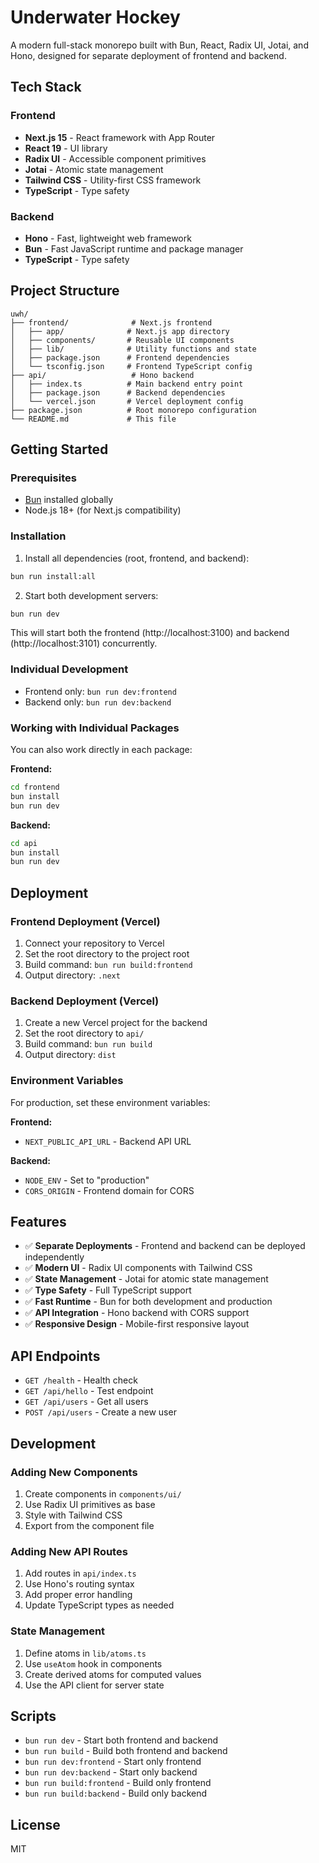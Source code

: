 # Underwater Hockey

A modern full-stack monorepo built with Bun, React, Radix UI, Jotai, and Hono, designed for separate deployment of frontend and backend.

## Tech Stack

### Frontend
- **Next.js 15** - React framework with App Router
- **React 19** - UI library
- **Radix UI** - Accessible component primitives
- **Jotai** - Atomic state management
- **Tailwind CSS** - Utility-first CSS framework
- **TypeScript** - Type safety

### Backend
- **Hono** - Fast, lightweight web framework
- **Bun** - Fast JavaScript runtime and package manager
- **TypeScript** - Type safety

## Project Structure

```
uwh/
├── frontend/              # Next.js frontend
│   ├── app/              # Next.js app directory
│   ├── components/       # Reusable UI components
│   ├── lib/              # Utility functions and state
│   ├── package.json      # Frontend dependencies
│   └── tsconfig.json     # Frontend TypeScript config
├── api/                   # Hono backend
│   ├── index.ts          # Main backend entry point
│   ├── package.json      # Backend dependencies
│   └── vercel.json       # Vercel deployment config
├── package.json          # Root monorepo configuration
└── README.md             # This file
```

## Getting Started

### Prerequisites
- [Bun](https://bun.sh) installed globally
- Node.js 18+ (for Next.js compatibility)

### Installation

1. Install all dependencies (root, frontend, and backend):
```bash
bun run install:all
```

2. Start both development servers:
```bash
bun run dev
```

This will start both the frontend (http://localhost:3100) and backend (http://localhost:3101) concurrently.

### Individual Development

- Frontend only: `bun run dev:frontend`
- Backend only: `bun run dev:backend`

### Working with Individual Packages

You can also work directly in each package:

**Frontend:**
```bash
cd frontend
bun install
bun run dev
```

**Backend:**
```bash
cd api
bun install
bun run dev
```

## Deployment

### Frontend Deployment (Vercel)

1. Connect your repository to Vercel
2. Set the root directory to the project root
3. Build command: `bun run build:frontend`
4. Output directory: `.next`

### Backend Deployment (Vercel)

1. Create a new Vercel project for the backend
2. Set the root directory to `api/`
3. Build command: `bun run build`
4. Output directory: `dist`

### Environment Variables

For production, set these environment variables:

**Frontend:**
- `NEXT_PUBLIC_API_URL` - Backend API URL

**Backend:**
- `NODE_ENV` - Set to "production"
- `CORS_ORIGIN` - Frontend domain for CORS

## Features

- ✅ **Separate Deployments** - Frontend and backend can be deployed independently
- ✅ **Modern UI** - Radix UI components with Tailwind CSS
- ✅ **State Management** - Jotai for atomic state management
- ✅ **Type Safety** - Full TypeScript support
- ✅ **Fast Runtime** - Bun for both development and production
- ✅ **API Integration** - Hono backend with CORS support
- ✅ **Responsive Design** - Mobile-first responsive layout

## API Endpoints

- `GET /health` - Health check
- `GET /api/hello` - Test endpoint
- `GET /api/users` - Get all users
- `POST /api/users` - Create a new user

## Development

### Adding New Components

1. Create components in `components/ui/`
2. Use Radix UI primitives as base
3. Style with Tailwind CSS
4. Export from the component file

### Adding New API Routes

1. Add routes in `api/index.ts`
2. Use Hono's routing syntax
3. Add proper error handling
4. Update TypeScript types as needed

### State Management

1. Define atoms in `lib/atoms.ts`
2. Use `useAtom` hook in components
3. Create derived atoms for computed values
4. Use the API client for server state

## Scripts

- `bun run dev` - Start both frontend and backend
- `bun run build` - Build both frontend and backend
- `bun run dev:frontend` - Start only frontend
- `bun run dev:backend` - Start only backend
- `bun run build:frontend` - Build only frontend
- `bun run build:backend` - Build only backend

## License

MIT